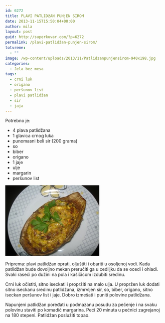 ```yaml
---
id: 6272
title: PLAVI PATLIDžAN PUNjEN SIROM
date: 2013-11-15T15:50:04+00:00
author: mila
layout: post
guid: http://superkuvar.com/?p=6272
permalink: /plavi-patlidžan-punjen-sirom/
totvreme:
  - ""
image: /wp-content/uploads/2013/11/Patlidzanpunjensirom-940x198.jpg
categories:
  - Jela bez mesa
tags:
  - crni luk
  - origano
  - peršunov list
  - plavi patlidžan
  - sir
  - jaja
---
```

Potrebno je:

  * 4 plava patlidžana
  * 1 glavica crnog luka
  * punomasni beli sir (200 grama)
  * so
  * biber
  * origano
  * 1 jaje
  * ulje
  * margarin
  * peršunov list

[<img class="alignnone size-medium wp-image-6274" src="/wp-content/uploads/2013/11/Patlidzanpunjensirom-300x225.jpg" alt="Patlidzanpunjensirom" width="300" height="225" />](/wp-content/uploads/2013/11/Patlidzanpunjensirom.jpg)

Priprema: plavi patlidžan oprati, oljuštiti i obariti u osoljenoj vodi. Kada patlidžan bude dovoljno mekan preručiti ga u cediljku da se ocedi i ohladi. Svaki raseći po dužini na pola i kašičicom izdubiti sredinu.

Crni luk očistiti, sitno iseckati i propržiti na malo ulja. U propržen luk dodati sitno iseckanu sredinu patlidžana, izmrvljen sir, so, biber, origano, sitno iseckan peršunov list i jaje. Dobro izmešati i puniti polovine patlidžana.

Napunjeni patlidžan poređati u podmazanu posudu za pečenje i na svaku polovinu staviti po komadić margarina. Peći 20 minuta u pećnici zagrejanoj na 180 stepeni. Patlidžan poslužiti topao.